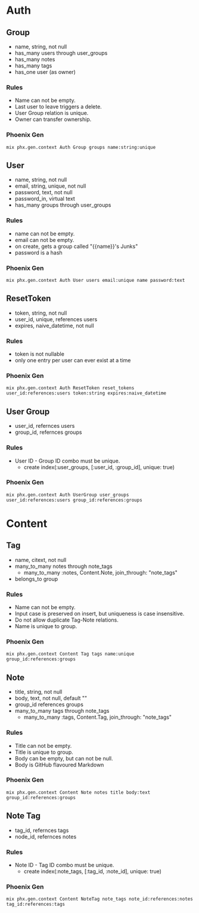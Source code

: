 # Auth

## Group
  * name, string, not null
  * has_many users through user_groups
  * has_many notes
  * has_many tags
  * has_one user (as owner)
### Rules
  * Name can not be empty.
  * Last user to leave triggers a delete.
  * User Group relation is unique.
  * Owner can transfer ownership.
### Phoenix Gen
`mix phx.gen.context
Auth Group groups
name:string:unique`

## User
  * name, string, not null
  * email, string, unique, not null
  * password, text, not null
  * password_in, virtual text
  * has_many groups through user_groups
### Rules
  * name can not be empty.
  * email can not be empty.
  * on create, gets a group called "{{name}}'s Junks"
  * password is a hash
### Phoenix Gen
`mix phx.gen.context
Auth User users
email:unique
name
password:text`

## ResetToken
  * token, string, not null
  * user_id, unique, references users
  * expires, naive_datetime, not null
### Rules
  * token is not nullable
  * only one entry per user can ever exist at a time
### Phoenix Gen
`mix phx.gen.context
Auth ResetToken reset_tokens
user_id:references:users
token:string
expires:naive_datetime`

## User Group
  * user_id, refernces users
  * group_id, refernces groups
### Rules
  * User ID - Group ID combo must be unique.
    * create index(:user_groups, [:user_id, :group_id], unique: true)
### Phoenix Gen
`mix phx.gen.context
Auth UserGroup user_groups
user_id:references:users
group_id:references:groups
`

# Content

## Tag
  * name, citext, not null
  * many_to_many notes through note_tags
    * many_to_many :notes, Content.Note, join_through: "note_tags"
  * belongs_to group
### Rules
  * Name can not be empty.
  * Input case is preserved on insert, but uniqueness is case insensitive.
  * Do not allow duplicate Tag-Note relations.
  * Name is unique to group.
### Phoenix Gen
`mix phx.gen.context
Content Tag tags
name:unique
group_id:references:groups`

## Note
  * title, string, not null
  * body, text, not null, default ""
  * group_id references groups
  * many_to_many tags through note_tags
    * many_to_many :tags, Content.Tag, join_through: "note_tags"
### Rules
  * Title can not be empty.
  * Title is unique to group.
  * Body can be empty, but can not be null.
  * Body is GitHub flavoured Markdown
### Phoenix Gen
`mix phx.gen.context
Content Note notes
title
body:text
group_id:references:groups`

## Note Tag
  * tag_id, refernces tags
  * node_id, refernces notes
### Rules
  * Note ID - Tag ID combo must be unique.
    * create index(:note_tags, [:tag_id, :note_id], unique: true)
### Phoenix Gen
`mix phx.gen.context
Content NoteTag note_tags
note_id:references:notes
tag_id:references:tags
`
